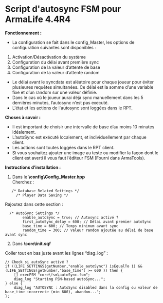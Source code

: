 # Script d'autosync FSM pour ArmaLife 4.4R4


**Fonctionnement :**

- La configuration se fait dans le config_Master, les options de configuration suivantes sont disponibles :  
1. Activation/Désactivation du système  
2. Configuration du délai avant première sync  
3. Configuration de la valeur d’attente de base  
4. Configuration de la valeur d’attente random  
- Le délai avant le syncdata est aléatoire pour chaque joueur pour éviter
plusieures requêtes simultanées. Ce délai est la somme d’une variable fixe et d’un random sur une valeur définie.  
- Dans le cas où le joueur aurai déjà sync manuellement dans les 5 dernières minutes, l’autosync n’est pas executé.  
- L'état et les actions de l'autosync sont loggées dans le RPT.  

**Choses à savoir :**  

- Il est important de choisir une intervalle de base d’au moins 10 minutes idéalement.
- L’autoSync est exécuté localement, et individuellement par chaque client.
- Les actions sont toutes loggées dans le RPT client.
- Si vous souhaitez ajouter une image au teste ou modifier la façon dont le client est averti il vous faut l’éditeur FSM (Fourni dans ArmaTools).    


**Instructions d'installation :**

1.  Dans le **\config\Config_Master.hpp**  
Cherchez :
```
   /* Database Related Settings */  
     /* Player Data Saving */
```        
	
Rajoutez dans cette section :
```
  /* AutoSync Settings */  
    	enable_autoSync = true; // Autosync activé ?    
    	first_autoSync_delay = 600; // Délai avant premier autoSync   
    	base_time = 600; // Temps minimum avant sync    
    	random_time = 300; // Valeur random ajoutée au délai de base avant sync    
```

2. Dans **\core\init.sqf**
	
Coller tout en bas juste avant les lignes “diag_log” :
```
// Check si autoSync activé ?  
if ((LIFE_SETTINGS(getNumber,"enable_autoSync") isEqualTo 1) && (LIFE_SETTINGS(getNumber,"base_time") >= 600 )) then {
	[] execFSM "core\fsm\autoSync.fsm";  
	diag_log "Starting FSM-based autoSync...";  
} else {    
	diag_log "AUTOSYNC : AutoSync disabled dans la config ou valeur de base_time incorrecte (min 600), abandon...";  
};  
```
